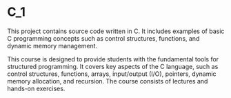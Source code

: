 # C_1

This project contains source code written in C. It includes examples of basic C programming concepts such as control structures, functions, and dynamic memory management.

This course is designed to provide students with the fundamental tools for structured programming. 
It covers key aspects of the C language, such as control structures, functions, arrays, input/output (I/O), pointers, dynamic memory allocation, and recursion.
The course consists of lectures and hands-on exercises.
